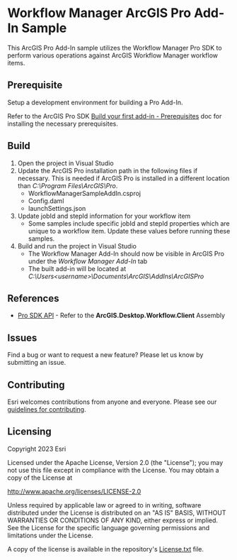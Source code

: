 # Workflow Manager ArcGIS Pro Add-In Sample

This ArcGIS Pro Add-In sample utilizes the Workflow Manager Pro SDK to perform various operations against ArcGIS Workflow Manager workflow items.

## Prerequisite
Setup a development environment for building a Pro Add-In.

Refer to the ArcGIS Pro SDK [Build your first add-in - Prerequisites](https://developers.arcgis.com/documentation/arcgis-add-ins-and-automation/arcgis-pro/tutorials/build-your-first-add-in/#prerequisites) doc for installing the necessary prerequisites.

## Build
1. Open the project in Visual Studio
2. Update the ArcGIS Pro installation path in the following files if necessary. This is needed if ArcGIS Pro is installed in a different location than _C:\Program Files\ArcGIS\Pro_.
   * WorkflowManagerSampleAddIn.csproj
   * Config.daml
   * launchSettings.json
3. Update jobId and stepId information for your workflow item
   * Some samples include specific jobId and stepId properties which are unique to a workflow item. Update these values before running these samples.
4. Build and run the project in Visual Studio
   * The Workflow Manager Add-In should now be visible in ArcGIS Pro under the _Workflow Manager Add-In_ tab
   * The built add-in will be located at _C:\Users\<username>\Documents\ArcGIS\AddIns\ArcGISPro_

## References

* [Pro SDK API](https://pro.arcgis.com/en/pro-app/latest/sdk/api-reference) - Refer to the **ArcGIS.Desktop.Workflow.Client** Assembly 

## Issues

Find a bug or want to request a new feature?  Please let us know by submitting an issue.

## Contributing

Esri welcomes contributions from anyone and everyone. Please see our [guidelines for contributing](https://github.com/esri/contributing).

## Licensing
Copyright 2023 Esri

Licensed under the Apache License, Version 2.0 (the "License");
you may not use this file except in compliance with the License.
You may obtain a copy of the License at

   http://www.apache.org/licenses/LICENSE-2.0

Unless required by applicable law or agreed to in writing, software
distributed under the License is distributed on an "AS IS" BASIS,
WITHOUT WARRANTIES OR CONDITIONS OF ANY KIND, either express or implied.
See the License for the specific language governing permissions and
limitations under the License.

A copy of the license is available in the repository's [License.txt](License.txt) file.
